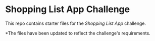 # Shopping List App Challenge

This repo contains starter files for the *Shopping List App* challenge.


*The files have been updated to reflect the challenge's requirements.
